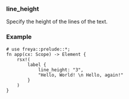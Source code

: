 ### line_height

Specify the height of the lines of the text.

### Example

```rust, no_run
# use freya::prelude::*;
fn app(cx: Scope) -> Element {
    rsx!(
        label {
            line_height: "3",
            "Hello, World! \n Hello, again!"
        }
    )
}
```
